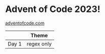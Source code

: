 # Advent of Code 2023!

[adventofcode.com](https://adventofcode.com/)

|       | Theme      |
| ----- | ---------- |
| Day 1 | regex only |
